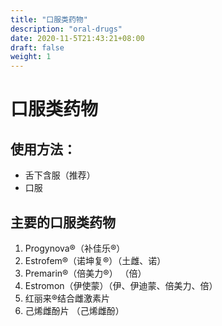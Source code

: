 ```yaml
---
title: "口服类药物"
description: "oral-drugs"
date: 2020-11-5T21:43:21+08:00
draft: false
weight: 1
---
```

# 口服类药物

## 使用方法：
- 舌下含服（推荐）
- 口服

## 主要的口服类药物
1. Progynova®（补佳乐®）
2. Estrofem®（诺坤复®）（土雌、诺）
3. Premarin®（倍美力®） （倍）
4. Estromon（伊使蒙）（伊、伊迪蒙、倍美力、倍）
5. 红丽来®结合雌激素片
6. 己烯雌酚片 （己烯雌酚）